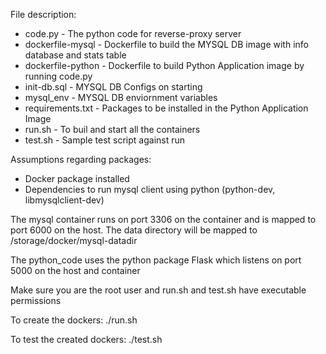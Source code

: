File description:

- code.py - The python code for reverse-proxy server
- dockerfile-mysql - Dockerfile to build the MYSQL DB image with info database and stats table
- dockerfile-python - Dockerfile to build Python Application image by running code.py
- init-db.sql - MYSQL DB Configs on starting
- mysql_env - MYSQL DB enviornment variables
- requirements.txt - Packages to be installed in the Python Application Image
- run.sh - To buil and start all the containers
- test.sh - Sample test script against run

Assumptions regarding packages:

- Docker package installed
- Dependencies to run mysql client using python (python-dev, libmysqlclient-dev)

The mysql container runs on port 3306 on the container and is mapped to port 6000 on the host. The data directory will be mapped to /storage/docker/mysql-datadir

The python_code uses the python package Flask which listens on port 5000 on the host and container

Make sure you are the root user and run.sh and test.sh have executable permissions

To create the dockers: ./run.sh

To test the created dockers: ./test.sh

